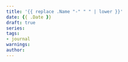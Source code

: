 ```yaml
---
title: '{{ replace .Name "-" " " | lower }}'
date: {{ .Date }}
draft: true
series:
tags:
- journal
warnings:
author:
---
```




